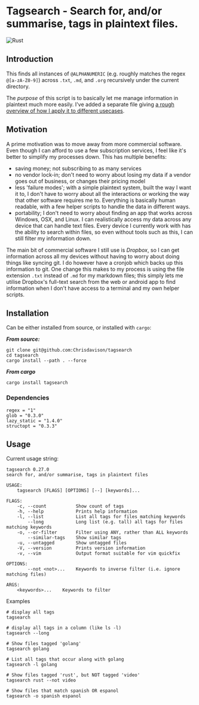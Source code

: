 # Tagsearch - Search for, and/or summarise, tags in plaintext files.

![Rust](https://github.com/chrisdavison/tagsearch/workflows/Rust/badge.svg)

## Introduction

This finds all instances of `@ALPHANUMERIC` (e.g. roughly matches the regex
`@[a-zA-Z0-9]`) across `.txt`, `.md`, and `.org` recursively under the current
directory.

The *purpose* of this script is to basically let me manage information in
plaintext much more easily. I've added a separate file giving [a rough overview
of how I apply it to different usecases][].

  [a rough overview of how I apply it to different usecases]: ./use_cases.md

## Motivation

A prime motivation was to move away from more commercial software. Even though I
can afford to use a few subscription services, I feel like it's better to
simplify my processes down. This has multiple benefits:

-   saving money; not subscribing to as many services
-   no vendor lock-in; don't need to worry about losing my data if a vendor goes
    out of business, or changes their pricing model
-   less 'failure modes'; with a simple plaintext system, built the way I want
    it to, I don't have to worry about all the interactions or working the way
    that other software requires me to. Everything is basically human readable,
    with a few helper scripts to handle the data in different ways.
-   portability; I don't need to worry about finding an app that works across
    Windows, OSX, and Linux. I can realistically access my data across any
    device that can handle text files. Every device I currently work with has
    the ability to search within files, so even without tools such as this, I
    can still filter my information down.

The main bit of commercial software I still use is *Dropbox*, so I can get
information across all my devices without having to worry about doing things
like syncing git. I do however have a cronjob which backs up this information to
git. One change this makes to my process is using the file extension `.txt`
instead of `.md` for my markdown files; this simply lets me utilise Dropbox's
full-text search from the web or android app to find information when I don't
have access to a terminal and my own helper scripts.

## Installation

Can be either installed from source, or installed with `cargo`:

***From source:***

```
git clone git@github.com:Chrisdavison/tagsearch
cd tagsearch
cargo install --path . --force
```

***From cargo***

`cargo install tagsearch`

### Dependencies

    regex = "1"
    glob = "0.3.0"
    lazy_static = "1.4.0"
    structopt = "0.3.3"

## Usage

Current usage string:

```
tagsearch 0.27.0
search for, and/or summarise, tags in plaintext files

USAGE:
    tagsearch [FLAGS] [OPTIONS] [--] [keywords]...

FLAGS:
    -c, --count           Show count of tags
    -h, --help            Prints help information
    -l, --list            List all tags for files matching keywords
        --long            Long list (e.g. tall) all tags for files matching keywords
    -o, --or-filter       Filter using ANY, rather than ALL keywords
        --similar-tags    Show similar tags
    -u, --untagged        Show untagged files
    -V, --version         Prints version information
    -v, --vim             Output format suitable for vim quickfix

OPTIONS:
        --not <not>...    Keywords to inverse filter (i.e. ignore matching files)

ARGS:
    <keywords>...    Keywords to filter
```

Examples

```
# display all tags
tagsearch

# display all tags in a column (like ls -l)
tagsearch --long

# Show files tagged 'golang'
tagsearch golang

# List all tags that occur along with golang
tagsearch -l golang

# Show files tagged 'rust', but NOT tagged 'video'
tagsearch rust --not video

# Show files that match spanish OR espanol
tagsearch -o spanish espanol
```
